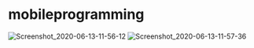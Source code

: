 # mobileprogramming
![Screenshot_2020-06-13-11-56-12](https://user-images.githubusercontent.com/66237340/84559596-805fef00-ad6e-11ea-823b-5ad774e28909.png)
![Screenshot_2020-06-13-11-57-36](https://user-images.githubusercontent.com/66237340/84559598-8524a300-ad6e-11ea-8f28-9df6c516377f.png)
